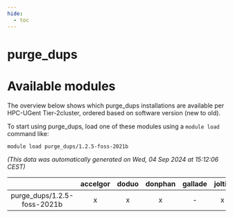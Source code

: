 ```yaml
---
hide:
  - toc
---
```


purge_dups
==========

# Available modules


The overview below shows which purge_dups installations are available per HPC-UGent Tier-2cluster, ordered based on software version (new to old).

To start using purge_dups, load one of these modules using a `module load` command like:

```shell
module load purge_dups/1.2.5-foss-2021b
```

*(This data was automatically generated on Wed, 04 Sep 2024 at 15:12:06 CEST)*  

| |accelgor|doduo|donphan|gallade|joltik|shinx|skitty|
| :---: | :---: | :---: | :---: | :---: | :---: | :---: | :---: |
|purge_dups/1.2.5-foss-2021b|x|x|x|-|x|-|x|
